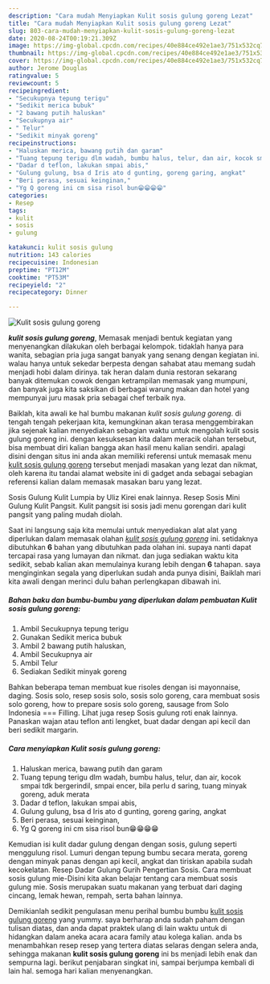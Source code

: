```yaml
---
description: "Cara mudah Menyiapkan Kulit sosis gulung goreng Lezat"
title: "Cara mudah Menyiapkan Kulit sosis gulung goreng Lezat"
slug: 803-cara-mudah-menyiapkan-kulit-sosis-gulung-goreng-lezat
date: 2020-08-24T00:19:21.309Z
image: https://img-global.cpcdn.com/recipes/40e884ce492e1ae3/751x532cq70/kulit-sosis-gulung-goreng-foto-resep-utama.jpg
thumbnail: https://img-global.cpcdn.com/recipes/40e884ce492e1ae3/751x532cq70/kulit-sosis-gulung-goreng-foto-resep-utama.jpg
cover: https://img-global.cpcdn.com/recipes/40e884ce492e1ae3/751x532cq70/kulit-sosis-gulung-goreng-foto-resep-utama.jpg
author: Jerome Douglas
ratingvalue: 5
reviewcount: 5
recipeingredient:
- "Secukupnya tepung terigu"
- "Sedikit merica bubuk"
- "2 bawang putih haluskan"
- "Secukupnya air"
- " Telur"
- "Sedikit minyak goreng"
recipeinstructions:
- "Haluskan merica, bawang putih dan garam"
- "Tuang tepung terigu dlm wadah, bumbu halus, telur, dan air, kocok smpai tdk bergerindil, smpai encer, bila perlu d saring, tuang minyak goreng, aduk merata"
- "Dadar d teflon, lakukan smpai abis,"
- "Gulung gulung, bsa d Iris ato d gunting, goreng garing, angkat"
- "Beri perasa, sesuai keinginan,"
- "Yg Q goreng ini cm sisa risol bun😁😁😁😁"
categories:
- Resep
tags:
- kulit
- sosis
- gulung

katakunci: kulit sosis gulung 
nutrition: 143 calories
recipecuisine: Indonesian
preptime: "PT12M"
cooktime: "PT53M"
recipeyield: "2"
recipecategory: Dinner

---
```



![Kulit sosis gulung goreng](https://img-global.cpcdn.com/recipes/40e884ce492e1ae3/751x532cq70/kulit-sosis-gulung-goreng-foto-resep-utama.jpg)

<b><i>kulit sosis gulung goreng</i></b>, Memasak menjadi bentuk kegiatan yang menyenangkan dilakukan oleh berbagai kelompok. tidaklah hanya para wanita, sebagian pria juga sangat banyak yang senang dengan kegiatan ini. walau hanya untuk sekedar berpesta dengan sahabat atau memang sudah menjadi hobi dalam dirinya. tak heran dalam dunia restoran sekarang banyak ditemukan cowok dengan ketrampilan memasak yang mumpuni, dan banyak juga kita saksikan di berbagai warung makan dan hotel yang mempunyai juru masak pria sebagai chef terbaik nya.

Baiklah, kita awali ke hal bumbu makanan <i>kulit sosis gulung goreng</i>. di tengah tengah pekerjaan kita, kemungkinan akan terasa menggembirakan jika sejenak kalian menyediakan sebagian waktu untuk mengolah kulit sosis gulung goreng ini. dengan kesuksesan kita dalam meracik olahan tersebut, bisa membuat diri kalian bangga akan hasil menu kalian sendiri. apalagi disini dengan situs ini anda akan memiliki referensi untuk memasak menu <u>kulit sosis gulung goreng</u> tersebut menjadi masakan yang lezat dan nikmat, oleh karena itu tandai alamat website ini di gadget anda sebagai sebagian referensi kalian dalam memasak masakan baru yang lezat.

Sosis Gulung Kulit Lumpia by Uliz Kirei enak lainnya. Resep Sosis Mini Gulung Kulit Pangsit. Kulit pangsit isi sosis jadi menu gorengan dari kulit pangsit yang paling mudah diolah.


Saat ini langsung saja kita memulai untuk menyediakan alat alat yang diperlukan dalam memasak olahan <u><i>kulit sosis gulung goreng</i></u> ini. setidaknya dibutuhkan <b>6</b> bahan yang dibutuhkan pada olahan ini. supaya nanti dapat tercapai rasa yang lumayan dan nikmat. dan juga sediakan waktu kita sedikit, sebab kalian akan memulainya kurang lebih dengan <b>6</b> tahapan. saya menginginkan segala yang diperlukan sudah anda punya disini, Baiklah mari kita awali dengan merinci dulu bahan perlengkapan dibawah ini.

<!--inarticleads1-->

##### Bahan baku dan bumbu-bumbu yang diperlukan dalam pembuatan Kulit sosis gulung goreng:

1. Ambil Secukupnya tepung terigu
1. Gunakan Sedikit merica bubuk
1. Ambil 2 bawang putih haluskan,
1. Ambil Secukupnya air
1. Ambil  Telur
1. Sediakan Sedikit minyak goreng


Bahkan beberapa teman membuat kue risoles dengan isi mayonnaise, daging. Sosis solo, resep sosis solo, sosis solo goreng, cara membuat sosis solo goreng, how to prepare sosis solo goreng, sausage from Solo Indonesia === Filling. Lihat juga resep Sosis gulung roti enak lainnya. Panaskan wajan atau teflon anti lengket, buat dadar dengan api kecil dan beri sedikit margarin. 

<!--inarticleads2-->

##### Cara menyiapkan Kulit sosis gulung goreng:

1. Haluskan merica, bawang putih dan garam
1. Tuang tepung terigu dlm wadah, bumbu halus, telur, dan air, kocok smpai tdk bergerindil, smpai encer, bila perlu d saring, tuang minyak goreng, aduk merata
1. Dadar d teflon, lakukan smpai abis,
1. Gulung gulung, bsa d Iris ato d gunting, goreng garing, angkat
1. Beri perasa, sesuai keinginan,
1. Yg Q goreng ini cm sisa risol bun😁😁😁😁


Kemudian isi kulit dadar gulung dengan dengan sosis, gulung seperti menggulung risol. Lumuri dengan tepung bumbu secara merata, goreng dengan minyak panas dengan api kecil, angkat dan tiriskan apabila sudah kecokelatan. Resep Dadar Gulung Gurih Pengertian Sosis. Cara membuat sosis gulung mie-Disini kita akan belajar tentang cara membuat sosis gulung mie. Sosis merupakan suatu makanan yang terbuat dari daging cincang, lemak hewan, rempah, serta bahan lainnya. 

Demikianlah sedikit pengulasan menu perihal bumbu bumbu <u>kulit sosis gulung goreng</u> yang yummy. saya berharap anda sudah paham dengan tulisan diatas, dan anda dapat praktek ulang di lain waktu untuk di hidangkan dalam aneka acara acara family atau kolega kalian. anda bs menambahkan resep resep yang tertera diatas selaras dengan selera anda, sehingga makanan <b>kulit sosis gulung goreng</b> ini bs menjadi lebih enak dan sempurna lagi. berikut penjabaran singkat ini, sampai berjumpa kembali di lain hal. semoga hari kalian menyenangkan.
